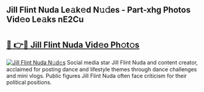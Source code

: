 ## Jill Flint Nuda Le𝚊k𝚎d N𝚞𝚍es - Part-xhg Photos Vid𝚎o Le𝚊ks nE2Cu

# <h2><a href="http://fbg5h5e.evod.top/?m=Jill+Flint+Nuda">🔗 👉🔴 Jill Flint Nuda Vid𝚎o Ph𝚘t𝚘s</a></h2>

[![Jill Flint Nuda N𝚞d𝚎s](https://i.imgur.com/8V9OHl7.gif)](http://fbg5h5e.evod.top/?m=Jill+Flint+Nuda)
Social media star Jill Flint Nuda and content creator, acclaimed for posting dance and lifestyle themes through dance challenges and mini vlogs. Public figures Jill Flint Nuda often face criticism for their political positions. 
